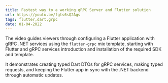 ```yaml
---
title: Fastest way to a working gRPC Server and Flutter solution
url: https://youtu.be/fgts6sQ2Ags
tags: flutter,dart,grpc
date: 01-04-2022
---
```


The video guides viewers through configuring a Flutter application with gRPC .NET services using the `flutter-grpc` mix template, starting with Flutter and gRPC services introduction and installation of the required SDK and template. 

It demonstrates creating typed Dart DTOs for gRPC services, making typed requests, and keeping the Flutter app in sync with the .NET backend through automatic updates.